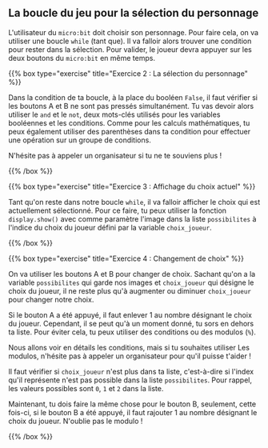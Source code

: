 ## La boucle du jeu pour la sélection du personnage

L'utilisateur du `micro:bit` doit choisir son personnage. Pour faire cela,
on va utiliser une boucle `while` (tant que). Il va falloir alors trouver
une condition pour rester dans la sélection. Pour valider, le joueur devra
appuyer sur les deux boutons du `micro:bit` en même temps.

{{% box type="exercise" title="Exercice 2 : La sélection du personnage" %}}

Dans la condition de ta boucle, à la place du booléen `False`, il faut vérifier
si les boutons A et B ne sont pas pressés simultanément. Tu vas devoir alors
utiliser le `and` et le `not`, deux mots-clés utilisés pour les variables
booléennes et les conditions. Comme pour les calculs mathématiques, tu peux
également utiliser des parenthèses dans ta condition pour effectuer une
opération sur un groupe de conditions.

N'hésite pas à appeler un organisateur si tu ne te souviens plus !

{{% /box %}}

{{% box type="exercise" title="Exercice 3 : Affichage du choix actuel" %}}

Tant qu'on reste dans notre boucle `while`, il va falloir afficher le choix
qui est actuellement sélectionné. Pour ce faire, tu peux utiliser la fonction
`display.show()` avec comme paramètre l'image dans la liste `possibilites` à
l'indice du choix du joueur défini par la variable `choix_joueur`.

{{% /box %}}

{{% box type="exercise" title="Exercice 4 : Changement de choix" %}}

On va utiliser les boutons A et B pour changer de choix. Sachant qu'on a la
variable `possibilites` qui garde nos images et `choix_joueur` qui désigne le
choix du joueur, il ne reste plus qu'à augmenter ou diminuer `choix_joueur` pour
changer notre choix.

Si le bouton A a été appuyé, il faut enlever 1 au nombre désignant le choix du
joueur. Cependant, il se peut qu'à un moment donné, tu sors en dehors ta liste.
Pour éviter cela, tu peux utiliser des conditions ou des modulos (`%`).

Nous allons voir en détails les conditions, mais si tu souhaites utiliser Les
modulos, n'hésite pas à appeler un organisateur pour qu'il puisse t'aider !

Il faut vérifier si `choix_joueur` n'est plus dans ta liste, c'est-à-dire si
l'index qu'il représente n'est pas possible dans la liste `possibilites`. Pour
rappel, les valeurs possibles sont `0`, `1` et `2` dans la liste.

Maintenant, tu dois faire la même chose pour le bouton B, seulement,
cette fois-ci, si le bouton B a été appuyé, il faut rajouter 1 au nombre
désignant le choix du joueur. N'oublie pas le modulo !

{{% /box %}}
